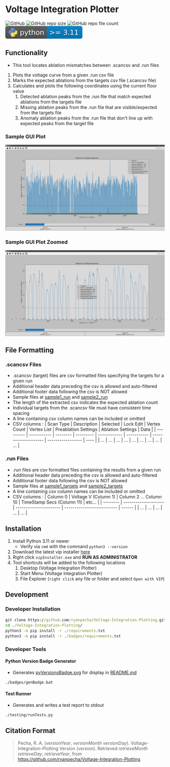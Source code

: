 # Voltage Integration Plotter

![GitHub](https://img.shields.io/github/license/ryanpecha/Voltage-Integration-Plotting)
![GitHub repo size](https://img.shields.io/github/repo-size/ryanpecha/Voltage-Integration-Plotting)
![GitHub repo file count](https://img.shields.io/github/directory-file-count/ryanpecha/Voltage-Integration-Plotting)
![python versions](./badges/pyVersionsBadge.svg)

## Functionality

* This tool locates ablation mismatches between .scancsv and .run files

1. Plots the voltage curve from a given .run csv file
2. Marks the expected ablations from the targets csv file (.scancsv file)
3. Calculates and plots the following coordinates using the current floor value
   1. Detected ablation peaks from the .run file that match expected ablations from the targets file
   2. Missing ablation peaks from the .run file that are visible/expected from the targets file
   3. Anomaly ablation peaks from the .run file that don't line up with expected peaks from the target file

### Sample GUI Plot

![Plot of Sample 1 Data](./examples/sample1.png "Plot of Sample 1 Data")

### Sample GUI Plot Zoomed

![Plot of Zoomed Sample 1 Data](./examples/sample1_zoomed.png "Plot of Zoomed Sample 1 Data")

## File Formatting

### .scancsv Files

* .scancsv (target) files are csv formatted files specifying the targets for a given run
* Additional header data preceding the csv is allowed and auto-filtered
* Additional footer data following the csv is NOT allowed
* Sample files at [sample1_run](./samples/sample1_targets_scancsv.csv) and [sample2_run](./samples/sample2_targets_scancsv.csv)
* The length of the extracted csv indicates the expected ablation count
* Individual targets from the .scancsv file must have consistent time spacing
* A line containing csv column names can be included or omitted
* CSV columns :
   | Scan Type | Description | Selected | Lock Edit | Vertex Count | Vertex List | Preablation Settings | Ablation Settings | Data |
   | --------- | ----------- | -------- | --------- | ------------ | ----------- | -------------------- | ----------------- | ---- |
   | ...       | ...         | ...      | ...       | ...          | ...         | ...                  | ...               | ...  |

### .run Files

* .run files are csv formatted files containing the results from a given run
* Additional header data preceding the csv is allowed and auto-filtered
* Additional footer data following the csv is NOT allowed
* Sample files at [sample1_targets](./samples/sample1_run.csv) and [sample2_targets](./samples/sample2_run.csv)
* A line containing csv column names can be included or omitted
* CSV columns :
   | Column 0 | Voltage V (Column 1) | Column 2 ... Column 10 | TimeStamp Secs (Column 11) | etc... |
   | -------- | -------------------- | ---------------------- | -------------------------- | ------ |
   | ...      | ...                  | ...                    | ...                        | ...    |

## Installation

1. Install Python 3.11 or newer
   * Verify via `cmd` with the command `python3 --version`
2. Download the latest vip installer [here](https://github.com/ryanpecha/Voltage-Integration-Plotting/releases)
3. Right click `vipInstaller.exe` and **RUN AS ADMINISTRATOR**
4. Tool shortcuts will be added to the following locations
   1. Desktop (Voltage Integration Plotter)
   2. Start Menu (Voltage Integration Plotter)
   3. File Explorer (`right click` any file or folder and select `Open with VIP`)

## Development

### Developer Installation

```cmd
git clone https://github.com/ryanpecha/Voltage-Integration-Plotting.git
cd ./Voltage-Integration-Plotting/
python3 -m pip install -r ./requirements.txt
python3 -m pip install -r ./badges/requirements.txt
```

### Developer Tools

#### Python Version Badge Generator

* Generates [pyVersionsBadge.svg](./badges/pyVersionsBadge.svg) for display in [README.md](./README.md)

```cmd
./badges/genBadge.bat
```

#### Test Runner

* Generates and writes a test report to stdout

```cmd
./testing/runTests.py
```

## Citation Format

> Pecha, R. A. (*versionYear*, *versionMonth* *versionDay*). Voltage-Integration-Plotting Version (*version*). Retrieved *retrieveMonth* *retrieveDay*, *retrieveYear*, from https://github.com/ryanpecha/Voltage-Integration-Plotting. 
